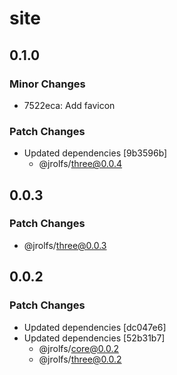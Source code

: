 # site

## 0.1.0

### Minor Changes

- 7522eca: Add favicon

### Patch Changes

- Updated dependencies [9b3596b]
  - @jrolfs/three@0.0.4

## 0.0.3

### Patch Changes

- @jrolfs/three@0.0.3

## 0.0.2

### Patch Changes

- Updated dependencies [dc047e6]
- Updated dependencies [52b31b7]
  - @jrolfs/core@0.0.2
  - @jrolfs/three@0.0.2
